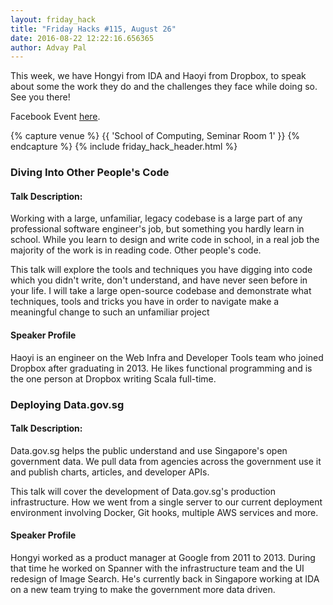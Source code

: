 ```yaml
---
layout: friday_hack
title: "Friday Hacks #115, August 26"
date: 2016-08-22 12:22:16.656365
author: Advay Pal
---
```


This week, we have Hongyi from IDA and Haoyi from Dropbox, to speak about some the work they do and the challenges they face while doing so. See you there!

Facebook Event [here](https://www.facebook.com/events/1063825533713913/).

{% capture venue %}
    {{ 'School of Computing, Seminar Room 1' }}
{% endcapture %}
{% include friday_hack_header.html %}


### Diving Into Other People's Code

#### Talk Description:

Working with a large, unfamiliar, legacy codebase is a large part of any professional 
software engineer's job, but something you hardly learn in school. While you learn to
design and write code in school, in a real job the majority of the work is in reading 
code. Other people's code.

This talk will explore the tools and techniques you have digging into code which you 
didn't write, don't understand, and have never seen before in your life. I will take a
large open-source codebase and demonstrate what techniques, tools and tricks you 
have in order to navigate make a meaningful change to such an unfamiliar project

#### Speaker Profile

Haoyi is an engineer on the Web Infra and Developer Tools team who joined Dropbox after graduating in 2013. He likes functional programming and is the one person at Dropbox writing Scala full-time.



### Deploying Data.gov.sg

#### Talk Description:

Data.gov.sg helps the public understand and use Singapore's open government data. We pull data from agencies across the government use it and publish charts, articles, and developer APIs. 

This talk will cover the development of Data.gov.sg's production infrastructure. How we went from a single server to our current deployment environment involving Docker, Git hooks, multiple AWS services and more.

#### Speaker Profile

Hongyi worked as a product manager at Google from 2011 to 2013. During that time he worked on Spanner with the infrastructure team and the UI redesign of Image Search. He's currently back in Singapore working at IDA on a new team trying to make the government more data driven.

